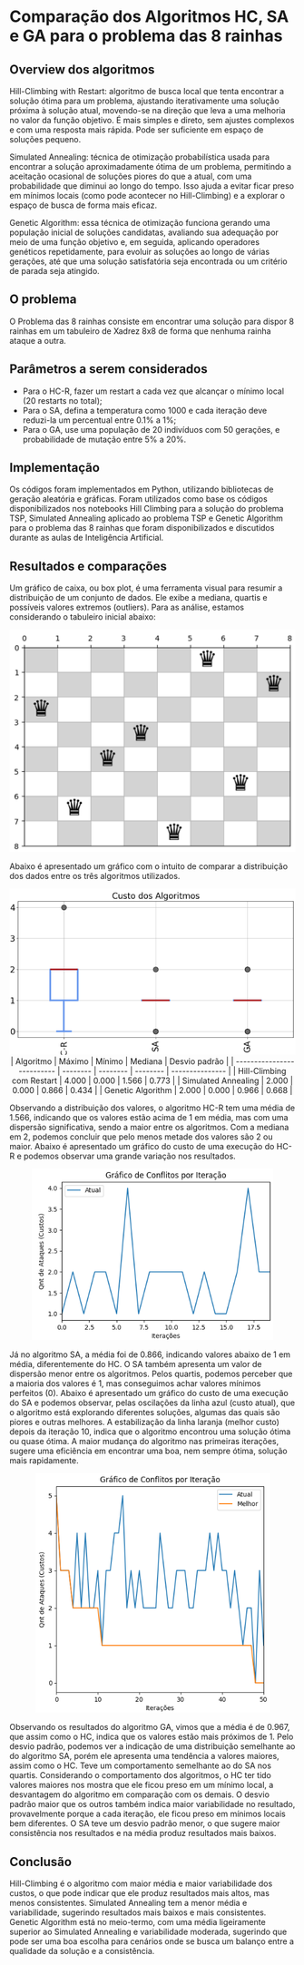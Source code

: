 # Comparação dos Algoritmos HC, SA e GA para o problema das 8 rainhas

## Overview dos algoritmos

Hill-Climbing with Restart: algoritmo de busca local que tenta encontrar a solução ótima para um problema, ajustando iterativamente uma solução próxima à solução atual, movendo-se na direção que leva a uma melhoria no valor da função objetivo. É mais simples e direto, sem ajustes complexos e com uma resposta mais rápida. Pode ser suficiente em espaço de soluções pequeno. 

Simulated Annealing: técnica de otimização probabilística usada para encontrar a solução aproximadamente ótima de um problema, permitindo a aceitação ocasional de soluções piores do que a atual, com uma probabilidade que diminui ao longo do tempo. Isso ajuda a evitar ficar preso em mínimos locais (como pode acontecer no Hill-Climbing) e a explorar o espaço de busca de forma mais eficaz.

Genetic Algorithm: essa técnica de otimização funciona gerando uma população inicial de soluções candidatas, avaliando sua adequação por meio de uma função objetivo e, em seguida, aplicando operadores genéticos repetidamente, para evoluir as soluções ao longo de várias gerações, até que uma solução satisfatória seja encontrada ou um critério de parada seja atingido.

## O problema

O Problema das 8 rainhas consiste em encontrar uma solução para dispor 8 rainhas em um tabuleiro de Xadrez 8x8 de forma que nenhuma rainha ataque a outra.

## Parâmetros a serem considerados

- Para o HC-R, fazer um restart a cada vez que alcançar o mínimo local (20 restarts no total);
- Para o SA, defina a temperatura como 1000 e cada iteração deve reduzi-la um percentual entre 0.1% a 1%;
- Para o GA, use uma população de 20 indivíduos com 50 gerações, e probabilidade de mutação entre 5% a 20%.


## Implementação

Os códigos foram implementados em Python, utilizando bibliotecas de geração aleatória e gráficas. Foram utilizados como base os códigos disponibilizados nos notebooks Hill Climbing para a solução do problema TSP, Simulated Annealing aplicado ao problema TSP e Genetic Algorithm para o problema das 8 rainhas que foram disponibilizados e discutidos durante as aulas de Inteligência Artificial.


## Resultados e comparações

Um gráfico de caixa, ou box plot, é uma ferramenta visual para resumir a distribuição de um conjunto de dados. Ele exibe a mediana, quartis e possíveis valores extremos (outliers).
Para as análise, estamos considerando o tabuleiro inicial abaixo:

<div align="center">
    <img src="/img/tabuleiro_principal.png">
</div>

Abaixo é apresentado um gráfico com o intuito de comparar a distribuição dos dados entre os três algoritmos utilizados.

<div align="center">
    <img src="/img/custo_algoritmos.png">
</div>

<div align="center">
|          Algoritmo         |  Máximo  |  Mínimo  |  Mediana |  Desvio padrão  |
| -------------------------- | -------- | -------- | -------- | --------------- |
| Hill-Climbing com Restart  |   4.000  |  0.000   |   1.566  |      0.773      |
| Simulated Annealing        |   2.000  |  0.000   |   0.866  |      0.434      |
| Genetic Algorithm          |   2.000  |  0.000   |   0.966  |      0.668      |
</div>

Observando a distribuição dos valores, o algoritmo HC-R tem uma média de 1.566, indicando que os valores estão acima de 1 em média, mas com uma dispersão significativa, sendo a maior entre os algoritmos. Com a mediana em 2, podemos concluir que pelo menos metade dos valores são 2 ou maior. Abaixo é apresentado um gráfico do custo de uma execução do HC-R e podemos observar uma grande variação nos resultados.

<div align="center">
    <img src="/img/hc.png">
</div>

Já no algoritmo SA, a média foi de 0.866, indicando valores abaixo de 1 em média, diferentemente do HC. O SA também apresenta um valor de dispersão menor entre os algoritmos. Pelos quartis, podemos perceber que a maioria dos valores é 1, mas conseguimos achar valores mínimos perfeitos (0).
Abaixo é apresentado um gráfico do custo de uma execução do SA e podemos observar, pelas oscilações da linha azul (custo atual), que o algoritmo está explorando diferentes soluções, algumas das quais são piores e outras melhores. A estabilização da linha laranja (melhor custo) depois da iteração 10, indica que o algoritmo encontrou uma solução ótima ou quase ótima. A maior mudança do algoritmo nas primeiras iterações, sugere uma eficiência em encontrar uma boa, nem sempre ótima, solução mais rapidamente.

<div align="center">
    <img src="/img/sa.png">
</div>

Observando os resultados do algoritmo GA, vimos que a média é de 0.967, que assim como o HC, indica que  os valores estão mais próximos de 1. Pelo desvio padrão, podemos ver a indicação de uma distribuição semelhante ao do algoritmo SA, porém ele apresenta uma tendência a valores maiores, assim como o HC. Teve um comportamento semelhante ao do SA nos quartis.
Considerando o comportamento dos algoritmos, o HC ter tido valores maiores nos mostra que ele ficou preso em um mínimo local, a desvantagem do algoritmo em comparação com os demais. O desvio padrão maior que os outros também indica maior variabilidade no resultado, provavelmente porque a cada iteração, ele ficou preso em mínimos locais bem diferentes. O SA teve um desvio padrão menor, o que sugere maior consistência nos resultados e na média produz resultados mais baixos.

## Conclusão

Hill-Climbing é o algoritmo com maior média e maior variabilidade dos custos, o que pode indicar que ele produz resultados mais altos, mas menos consistentes. Simulated Annealing tem a menor média e variabilidade, sugerindo resultados mais baixos e mais consistentes. Genetic Algorithm está no meio-termo, com uma média ligeiramente superior ao Simulated Annealing e variabilidade moderada, sugerindo que pode ser uma boa escolha para cenários onde se busca um balanço entre a qualidade da solução e a consistência.